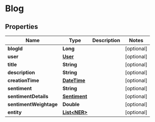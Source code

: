 
# Blog

## Properties
Name | Type | Description | Notes
------------ | ------------- | ------------- | -------------
**blogId** | **Long** |  |  [optional]
**user** | [**User**](User.md) |  |  [optional]
**title** | **String** |  |  [optional]
**description** | **String** |  |  [optional]
**creationTime** | [**DateTime**](DateTime.md) |  |  [optional]
**sentiment** | **String** |  |  [optional]
**sentimentDetails** | [**Sentiment**](Sentiment.md) |  |  [optional]
**sentimentWeightage** | **Double** |  |  [optional]
**entity** | [**List&lt;NER&gt;**](NER.md) |  |  [optional]



